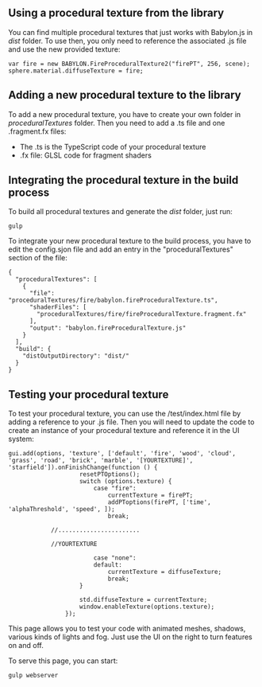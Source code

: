 ﻿## Using a procedural texture from the library

You can find multiple procedural textures that just works with Babylon.js in *dist* folder. To use then, you only need to reference the associated .js file and use the new provided texture:

```
var fire = new BABYLON.FireProceduralTexture2("firePT", 256, scene);
sphere.material.diffuseTexture = fire;
```

## Adding a new procedural texture to the library

To add a new procedural texture, you have to create your own folder in *proceduralTextures* folder. Then you need to add a .ts file and one .fragment.fx files:
* The .ts is the TypeScript code of your procedural texture
* .fx file: GLSL code for fragment shaders

## Integrating the procedural texture in the build process

To build all procedural textures and generate the *dist* folder, just run:

```
gulp
```

To integrate your new procedural texture to the build process, you have to edit the config.sjon file and add an entry in the "proceduralTextures" section of the file:

```
{
  "proceduralTextures": [
    {
      "file": "proceduralTextures/fire/babylon.fireProceduralTexture.ts",
      "shaderFiles": [
        "proceduralTextures/fire/fireProceduralTexture.fragment.fx"
      ],
      "output": "babylon.fireProceduralTexture.js"
    }
  ],
  "build": {
    "distOutputDirectory": "dist/"
  }
}
```

## Testing your procedural texture

To test your procedural texture, you can use the /test/index.html file by adding a reference to your .js file. Then you will need to update the code to create an instance of your procedural texture and reference it in the UI system:

```
gui.add(options, 'texture', ['default', 'fire', 'wood', 'cloud', 'grass', 'road', 'brick', 'marble', '[YOURTEXTURE]', 'starfield']).onFinishChange(function () {
					resetPTOptions();
					switch (options.texture) {
						case "fire":
							currentTexture = firePT;
							addPToptions(firePT, ['time', 'alphaThreshold', 'speed', ]);
							break;
						
            //.......................

            //YOURTEXTURE

						case "none":
						default:
							currentTexture = diffuseTexture;
							break;
					}

					std.diffuseTexture = currentTexture;
					window.enableTexture(options.texture);
				});
```

This page allows you to test your code with animated meshes, shadows, various kinds of lights and fog. Just use the UI on the right to turn features on and off.

To serve this page, you can start:

```
gulp webserver
```
